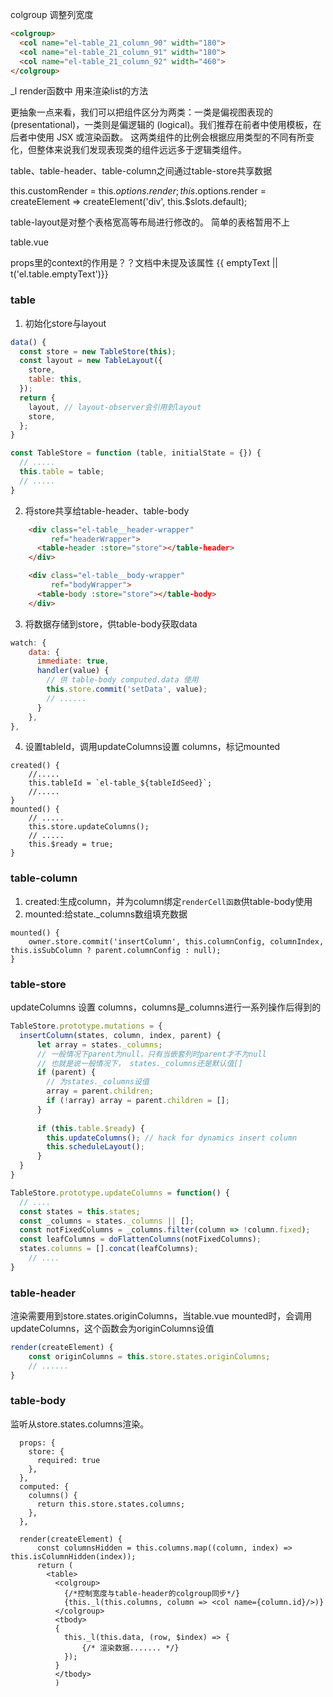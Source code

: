 colgroup 调整列宽度
````html
<colgroup>
  <col name="el-table_21_column_90" width="180">
  <col name="el-table_21_column_91" width="180">
  <col name="el-table_21_column_92" width="460">
</colgroup>
````

_l render函数中 用来渲染list的方法

更抽象一点来看，我们可以把组件区分为两类：一类是偏视图表现的 (presentational)，一类则是偏逻辑的 (logical)。我们推荐在前者中使用模板，在后者中使用 JSX 或渲染函数。
这两类组件的比例会根据应用类型的不同有所变化，但整体来说我们发现表现类的组件远远多于逻辑类组件。

table、table-header、table-column之间通过table-store共享数据

this.customRender = this.$options.render;
this.$options.render = createElement => createElement('div', this.$slots.default);

table-layout是对整个表格宽高等布局进行修改的。 简单的表格暂用不上

table.vue
 
props里的context的作用是？？文档中未提及该属性
<slot name="append"></slot>
<slot name="empty">{{ emptyText || t('el.table.emptyText')}}</slot>

### table
1. 初始化store与layout

````js
data() {
  const store = new TableStore(this);
  const layout = new TableLayout({
    store,
    table: this,
  });
  return {
    layout, // layout-observer会引用到layout
    store,
  };
}
````

````js
const TableStore = function (table, initialState = {}) {
  // .....
  this.table = table;
  // .....
}
````

2. 将store共享给table-header、table-body

````html
    <div class="el-table__header-wrapper"
         ref="headerWrapper">
      <table-header :store="store"></table-header>
    </div>

    <div class="el-table__body-wrapper"
         ref="bodyWrapper">
      <table-body :store="store"></table-body>
    </div>
```` 

3. 将数据存储到store，供table-body获取data

````js
watch: {
    data: {
      immediate: true,
      handler(value) {
        // 供 table-body computed.data 使用 
        this.store.commit('setData', value);
        // ......
      }
    },
},
````

4. 设置tableId，调用updateColumns设置 columns，标记mounted

  ````
  created() {
      //.....
      this.tableId = `el-table_${tableIdSeed}`;
      //.....
  }
  mounted() {
      // .....
      this.store.updateColumns();
      // .....
      this.$ready = true;
  }     
  ````
  
### table-column
1. created:生成column，并为column绑定`renderCell函数`供table-body使用
2. mounted:给state._columns数组填充数据

  ````
  mounted() {
      owner.store.commit('insertColumn', this.columnConfig, columnIndex, this.isSubColumn ? parent.columnConfig : null);
  }
  ````
  
### table-store
updateColumns 设置 columns，columns是_columns进行一系列操作后得到的

````js
TableStore.prototype.mutations = {
  insertColumn(states, column, index, parent) {
      let array = states._columns;
      // 一般情况下parent为null，只有当嵌套列时parent才不为null
      // 也就是说一般情况下， states._columns还是默认值[]
      if (parent) {
        // 为states._columns设值
        array = parent.children;
        if (!array) array = parent.children = [];
      }
      
      if (this.table.$ready) {
        this.updateColumns(); // hack for dynamics insert column
        this.scheduleLayout();
      }
  }
}
````

`````js
TableStore.prototype.updateColumns = function() {
  // ....
  const states = this.states;
  const _columns = states._columns || [];
  const notFixedColumns = _columns.filter(column => !column.fixed);
  const leafColumns = doFlattenColumns(notFixedColumns);
  states.columns = [].concat(leafColumns);
    // ....
}
`````

### table-header
渲染需要用到store.states.originColumns，当table.vue mounted时，会调用updateColumns，这个函数会为originColumns设值

````js
render(createElement) {
    const originColumns = this.store.states.originColumns;
    // ......
}
````

### table-body
监听从store.states.columns渲染。

````
  props: {
    store: {
      required: true
    },
  },
  computed: {
    columns() {
      return this.store.states.columns;
    },
  },
  
  render(createElement) {
      const columnsHidden = this.columns.map((column, index) => this.isColumnHidden(index));
      return (
        <table>
          <colgroup>
            {/*控制宽度与table-header的colgroup同步*/}
            {this._l(this.columns, column => <col name={column.id}/>)}
          </colgroup>
          <tbody>
          {
            this._l(this.data, (row, $index) => {
                {/* 渲染数据....... */}
            });
          }
          </tbody>
          )
````
